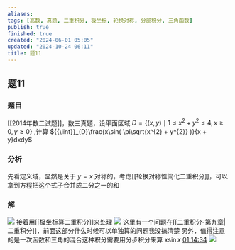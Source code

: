 ```yaml
---
aliases: 
tags: [高数, 真题, 二重积分, 极坐标, 轮换对称, 分部积分, 三角函数]
publish: true
finished: true
created: "2024-06-01 05:05"
updated: "2024-10-24 06:11"
title: 题11
---
```

## 题11 
### 题目
[[2014年数二试题]]，数三真题，设平面区域 $D = \{(x,y) {\mid} 1 {\leq} x^{2} + y^{2} {\leq} 4,x {\geq} 0,y {\geq} 0 \}$ ,计算 ${{\iint}}_{D}\frac{x\sin( \pi\sqrt{x^{2} + y^{2}} )}{x + y}dxdy$ 
### 分析
先看定义域，显然是关于 $y=x$ 对称的，考虑[[轮换对称性简化二重积分]]，可以拿到方程把这个式子合并成二分之一的和
### 解
![](https://img.hwenyi.tech/202405161459010.webp)
接着用[[极坐标算二重积分]]来处理
![](https://img.hwenyi.tech/202405161502398.webp)
这里有一个问题在[[二重积分-第九章|二重积分]]，前面这部分什么时候可以单独算的问题我没搞清楚 
另外，值得注意的是一次函数和三角的混合这种积分需要用分步积分来算 $x\sin x$
[01:14:34](https://www.youtube.com/watch?v=Up93uhfimyc&t=4475#t=1:14:34.74) 
![](https://img.hwenyi.tech/202405161512206.webp)
